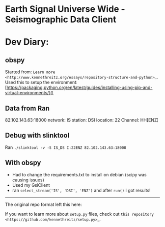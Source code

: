 Earth Signal Universe Wide - Seismographic Data Client
========================

# Dev Diary:

## obspy
Started from:
`Learn more <http://www.kennethreitz.org/essays/repository-structure-and-python>`_.
Used this to setup the environment:
[https://packaging.python.org/en/latest/guides/installing-using-pip-and-virtual-environments/]()

## Data from Ran
82.102.143.63:18000
network: IS
station: DSI
location: 22
Channel: HH[ENZ]

## Debug with slinktool

Ran
`./slinktool -v -S IS_DS
I:22ENZ 82.102.143.63:18000`

## With obspy
* Had to change the requirements.txt to install on debian (scipy was causing issues)
* Used my GsiClient 
* ran `select_stream('IS', 'DSI', 'ENZ')` and after `run()` I got results!


---------------
The original repo format left this here:

If you want to learn more about ``setup.py`` files, check out `this repository <https://github.com/kennethreitz/setup.py>`_.
